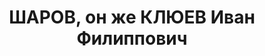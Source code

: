 ---
title: ШАРОВ, он же КЛЮЕВ Иван Филиппович
description: "Род. в 1904, Калининская обл., Сенковский р-н, с. Васьянки, русский,\
  \ образование незаконченное высшее\n Бухгалтер строительно-монтажной конторы, прож.:\
  \ г. Семипалатинск\n Арестован УМГБ Семипалатинской области 21 марта 1949 г.\n Осужден\
  \ ОСО при МГБ СССР 17 августа 1949 г., ст. 58-8, 58-10 ч.1, 58-11 УК РСФСР - ссылка\n\
  \ Реабилитирован ВК ВС СССР 27 октября 1956 г."
---
